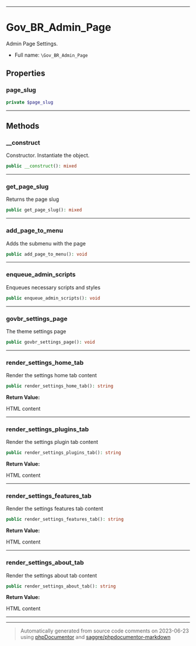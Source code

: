 ***

# Gov_BR_Admin_Page

Admin Page Settings.



* Full name: `\Gov_BR_Admin_Page`



## Properties


### page_slug



```php
private $page_slug
```






***

## Methods


### __construct

Constructor. Instantiate the object.

```php
public __construct(): mixed
```











***

### get_page_slug

Returns the page slug

```php
public get_page_slug(): mixed
```











***

### add_page_to_menu

Adds the submenu with the page

```php
public add_page_to_menu(): void
```











***

### enqueue_admin_scripts

Enqueues necessary scripts and styles

```php
public enqueue_admin_scripts(): void
```











***

### govbr_settings_page

The theme settings page

```php
public govbr_settings_page(): void
```











***

### render_settings_home_tab

Render the settings home tab content

```php
public render_settings_home_tab(): string
```









**Return Value:**

HTML content



***

### render_settings_plugins_tab

Render the settings plugin tab content

```php
public render_settings_plugins_tab(): string
```









**Return Value:**

HTML content



***

### render_settings_features_tab

Render the settings features tab content

```php
public render_settings_features_tab(): string
```









**Return Value:**

HTML content



***

### render_settings_about_tab

Render the settings about tab content

```php
public render_settings_about_tab(): string
```









**Return Value:**

HTML content



***


***
> Automatically generated from source code comments on 2023-06-23 using [phpDocumentor](http://www.phpdoc.org/) and [saggre/phpdocumentor-markdown](https://github.com/Saggre/phpDocumentor-markdown)
